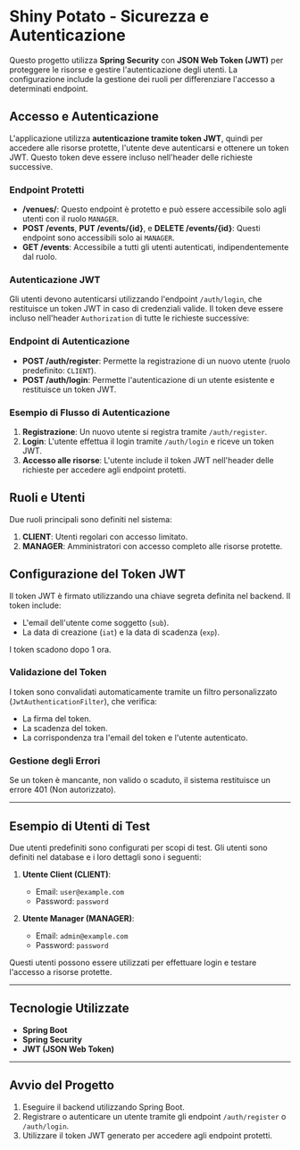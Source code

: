 # Shiny Potato - Sicurezza e Autenticazione

Questo progetto utilizza **Spring Security** con **JSON Web Token (JWT)** per proteggere le risorse e gestire l'autenticazione degli utenti. La configurazione include la gestione dei ruoli per differenziare l'accesso a determinati endpoint.

## Accesso e Autenticazione

L'applicazione utilizza **autenticazione tramite token JWT**, quindi per accedere alle risorse protette, l'utente deve autenticarsi e ottenere un token JWT. Questo token deve essere incluso nell'header delle richieste successive.

### Endpoint Protetti

- **/venues/**: Questo endpoint è protetto e può essere accessibile solo agli utenti con il ruolo `MANAGER`.
- **POST /events**, **PUT /events/{id}**, e **DELETE /events/{id}**: Questi endpoint sono accessibili solo ai `MANAGER`.
- **GET /events**: Accessibile a tutti gli utenti autenticati, indipendentemente dal ruolo.

### Autenticazione JWT

Gli utenti devono autenticarsi utilizzando l'endpoint `/auth/login`, che restituisce un token JWT in caso di credenziali valide. Il token deve essere incluso nell'header `Authorization` di tutte le richieste successive:


### Endpoint di Autenticazione

- **POST /auth/register**: Permette la registrazione di un nuovo utente (ruolo predefinito: `CLIENT`).
- **POST /auth/login**: Permette l'autenticazione di un utente esistente e restituisce un token JWT.

### Esempio di Flusso di Autenticazione

1. **Registrazione**: Un nuovo utente si registra tramite `/auth/register`.
2. **Login**: L'utente effettua il login tramite `/auth/login` e riceve un token JWT.
3. **Accesso alle risorse**: L'utente include il token JWT nell'header delle richieste per accedere agli endpoint protetti.

## Ruoli e Utenti

Due ruoli principali sono definiti nel sistema:

1. **CLIENT**: Utenti regolari con accesso limitato.
2. **MANAGER**: Amministratori con accesso completo alle risorse protette.

## Configurazione del Token JWT

Il token JWT è firmato utilizzando una chiave segreta definita nel backend. Il token include:
- L'email dell'utente come soggetto (`sub`).
- La data di creazione (`iat`) e la data di scadenza (`exp`).

I token scadono dopo 1 ora.

### Validazione del Token

I token sono convalidati automaticamente tramite un filtro personalizzato (`JwtAuthenticationFilter`), che verifica:
- La firma del token.
- La scadenza del token.
- La corrispondenza tra l'email del token e l'utente autenticato.

### Gestione degli Errori

Se un token è mancante, non valido o scaduto, il sistema restituisce un errore 401 (Non autorizzato).

---

## Esempio di Utenti di Test

Due utenti predefiniti sono configurati per scopi di test. Gli utenti sono definiti nel database e i loro dettagli sono i seguenti:

1. **Utente Client (CLIENT)**:
   - Email: `user@example.com`
   - Password: `password`

2. **Utente Manager (MANAGER)**:
   - Email: `admin@example.com`
   - Password: `password`

Questi utenti possono essere utilizzati per effettuare login e testare l'accesso a risorse protette.

---

## Tecnologie Utilizzate

- **Spring Boot**
- **Spring Security**
- **JWT (JSON Web Token)**

---

## Avvio del Progetto

1. Eseguire il backend utilizzando Spring Boot.
2. Registrare o autenticare un utente tramite gli endpoint `/auth/register` o `/auth/login`.
3. Utilizzare il token JWT generato per accedere agli endpoint protetti.

